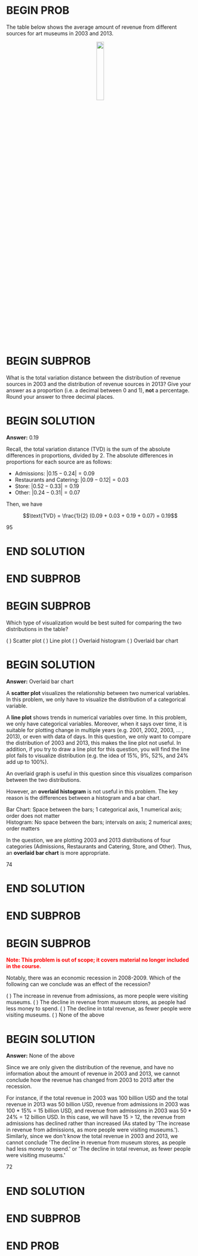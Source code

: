 # BEGIN PROB

The table below shows the average amount of revenue from different sources for art museums in 2003 and 2013. 

<center><img src='../assets/images/fa21-final/means.png' width=20%></center>
<br>

# BEGIN SUBPROB

What is the total variation distance between the distribution of revenue sources in 2003 and the distribution of revenue sources in 2013? Give your answer as a proportion (i.e. a decimal between 0 and 1), **not** a percentage. Round your answer to three decimal places.

# BEGIN SOLUTION

**Answer:** 0.19

Recall, the total variation distance (TVD) is the sum of the absolute differences in proportions, divided by 2. The absolute differences in proportions for each source are as follows:

- Admissions: $|0.15 - 0.24| = 0.09$
- Restaurants and Catering: $|0.09 - 0.12| = 0.03$
- Store: $|0.52 - 0.33| = 0.19$
- Other: $|0.24 - 0.31| = 0.07$

Then, we have

$$\text{TVD} = \frac{1}{2} (0.09 + 0.03 + 0.19 + 0.07) = 0.19$$

<average>95</average>

# END SOLUTION

# END SUBPROB
# BEGIN SUBPROB

Which type of visualization would be best suited for comparing the two distributions in the table?

( ) Scatter plot
( ) Line plot
( ) Overlaid histogram
( ) Overlaid bar chart

# BEGIN SOLUTION

**Answer:** Overlaid bar chart

A **scatter plot** visualizes the relationship between two numerical variables. In this problem, we only have to visualize the distribution of a categorical variable.

A **line plot** shows trends in numerical variables over time. In this problem, we only have categorical variables. Moreover, when it says over time, it is suitable for plotting change in multiple years (e.g. 2001, 2002, 2003, ... , 2013), or even with data of days. In this question, we only want to compare the distribution of 2003 and 2013, this makes the line plot not useful. In addition, if you try to draw a line plot for this question, you will find the line plot fails to visualize distribution (e.g. the idea of 15%, 9%, 52%, and 24% add up to 100%).

An overlaid graph is useful in this question since this visualizes comparison between the two distributions.

However, an **overlaid histogram** is not useful in this problem. The key reason is the differences between a histogram and a bar chart.

Bar Chart: Space between the bars; 1 categorical axis, 1 numerical axis; order does not matter                           
Histogram: No space between the bars; intervals on axis; 2 numerical axes; order matters

In the question, we are plotting 2003 and 2013 distributions of four categories (Admissions, Restaurants and Catering, Store, and Other). 
Thus, an **overlaid bar chart** is more appropriate. 

<average>74</average>

# END SOLUTION

# END SUBPROB

# BEGIN SUBPROB

<span style="color:red"><b>Note: This problem is out of scope; it covers material no longer included in the course.</b></span>

Notably, there was an economic recession in 2008-2009. Which of the following can we conclude was an effect of the recession?

( ) The increase in revenue from admissions, as more people were visiting museums.
( ) The decline in revenue from museum stores, as people had less money to spend.
( ) The decline in total revenue, as fewer people were visiting museums.
( ) None of the above

# BEGIN SOLUTION

**Answer:** None of the above

Since we are only given the distribution of the revenue, and have no information about the amount of revenue in 2003 and 2013, we cannot conclude how the revenue has changed from 2003 to 2013 after the recession. 

For instance, if the total revenue in 2003 was 100 billion USD and the total revenue in 2013 was 50 billion USD, revenue from admissions in 2003 was 100 * 15% = 15 billion USD, and revenue from admissions in 2003 was 50 * 24% = 12 billion USD. In this case, we will have 15 > 12, the revenue from admissions has declined rather than increased (As stated by 'The increase in revenue from admissions, as more people were visiting museums.'). Similarly, since we don't know the total revenue in 2003 and 2013, we cannot conclude  'The decline in revenue from museum stores, as people had less money to spend.' or 'The decline in total revenue, as fewer people were visiting museums.'

<average>72</average>

# END SOLUTION

# END SUBPROB

# END PROB